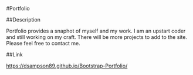 #Portfolio

##Description

Portfolio provides a snaphot of myself and my work. I am an upstart coder and still working on my craft.
There will be more projects to add to the site. Please feel free to contact me. 

##Link

https://dsampson89.github.io/Bootstrap-Portfolio/
